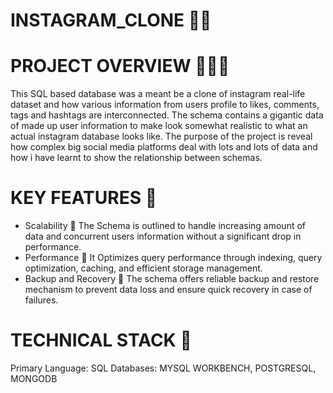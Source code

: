 # INSTAGRAM_CLONE 📱📸
# PROJECT OVERVIEW 🚀🚀🚀
This SQL based database was a meant be a clone of instagram real-life dataset and how various information from users profile to likes, comments, tags and hashtags are interconnected. The schema contains a gigantic data of made up user information to make look somewhat realistic to what an actual instagram database looks like. The purpose of the project is reveal how complex big social media platforms deal with lots and lots of data and how i have learnt to show the relationship between schemas. 
# KEY FEATURES 🔑
- Scalability 🐬 The Schema is outlined to handle increasing amount of data and concurrent users information without a significant drop in performance.
- Performance 🐬 It Optimizes query performance through indexing, query optimization, caching, and efficient storage management.
- Backup and Recovery 🐬 The schema offers reliable backup and restore mechanism to prevent data loss and ensure quick recovery in case of failures.
# TECHNICAL STACK 🧱
Primary Language: SQL
Databases: MYSQL WORKBENCH, POSTGRESQL, MONGODB
